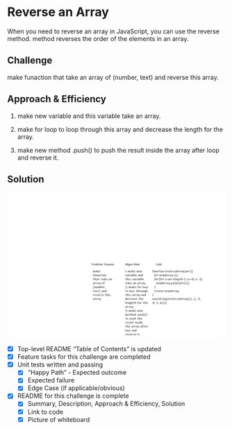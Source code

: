 # Reverse an Array

When you need to reverse an array in JavaScript, you can use the reverse method.
method reverses the order of the elements in an array.

## Challenge

make funaction that take an array of (number, text) and reverse this array.

## Approach & Efficiency

1. make new variable and this variable take an array.

2. make for loop to loop through this array and decrease the length for the array.

3. make new method .push() to push the result inside the array after loop and reverse it.

## Solution

![whiteboard](https://github.com/naeemmusamh/data-structures-and-algorithms/blob/master/code-challenges401/array-reverse/image/reverse-challenge.png?raw=true)

 - [x] Top-level README “Table of Contents” is updated
 - [x] Feature tasks for this challenge are completed
 - [x] Unit tests written and passing
     - [x] “Happy Path” - Expected outcome
     - [x] Expected failure
     - [x] Edge Case (if applicable/obvious)
 - [x] README for this challenge is complete
     - [x] Summary, Description, Approach & Efficiency, Solution
     - [x] Link to code
     - [x] Picture of whiteboard